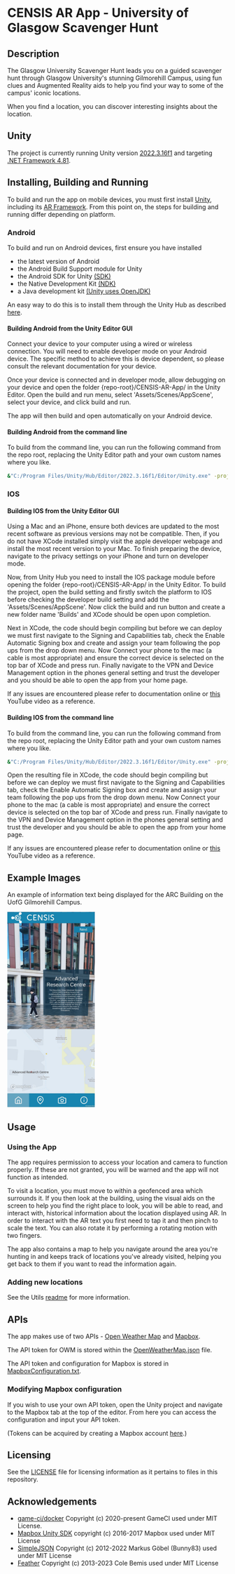 # CENSIS AR App - University of Glasgow Scavenger Hunt

## Description

The Glasgow University Scavenger Hunt leads you on a guided scavenger hunt through Glasgow University's stunning Gilmorehill Campus, using fun clues and Augmented Reality aids to help you find your way to some of the campus' iconic locations.

When you find a location, you can discover interesting insights about the location.

## Unity

The project is currently running Unity version [2022.3.16f1](https://unity.com/releases/editor/whats-new/2022.3.16) and targeting [.NET Framework 4.81](https://dotnet.microsoft.com/en-us/download/dotnet-framework/net481).

## Installing, Building and Running

To build and run the app on mobile devices, you must first install [Unity](https://unity.com/download), including its [AR Framework](https://unity.com/unity/features/arfoundation). From this point on, the steps for building and running differ depending on platform.

### Android

To build and run on Android devices, first ensure you have installed

* the latest version of Android
* the Android Build Support module for Unity
* the Android SDK for Unity [(SDK)](https://developer.android.com/studio#command-tools)
* the Native Development Kit [(NDK)](https://developer.android.com/ndk/)
* a Java development kit [(Unity uses OpenJDK)](http://openjdk.java.net/)

An easy way to do this is to install them through the Unity Hub as described [here](https://docs.unity3d.com/Manual/android-sdksetup.html).

#### Building Android from the Unity Editor GUI

Connect your device to your computer using a wired or wireless connection. You will need to enable developer mode on your Android device. The specific method to achieve this is device dependent, so please consult the relevant documentation for your device.

Once your device is connected and in developer mode, allow debugging on your device and open the folder {repo-root}/CENSIS-AR-App/ in the Unity Editor. Open the build and run menu, select 'Assets/Scenes/AppScene', select your device, and click build and run.

The app will then build and open automatically on your Android device.

#### Building Android from the command line

To build from the command line, you can run the following command from the repo root, replacing the Unity Editor path and your own custom names where you like.

``` bash
&"C:/Program Files/Unity/Hub/Editor/2022.3.16f1/Editor/Unity.exe" -projectPath CENSIS-AR-App -quit -batchmode -nographics -buildTarget Android -customBuildTarget Android -customBuildName Build -customBuildPath CENSIS-AR-App/Builds/Android/Build.apk -executeMethod BuildCommand.PerformBuild -logFile stdout
```

### IOS

#### Building IOS from the Unity Editor GUI

Using a Mac and an iPhone, ensure both devices are updated to the most recent software as previous versions may not be compatible. Then, if you do not have XCode installed simply visit the apple developer webpage and install the most recent version to your Mac. To finish preparing the device, navigate to the privacy settings on your iPhone and turn on developer mode.

Now, from Unity Hub you need to install the IOS package module before opening the folder {repo-root}/CENSIS-AR-App/ in the Unity Editor. To build the project, open the build setting and firstly switch the platform to IOS before checking the developer build setting and add the 'Assets/Scenes/AppScene'. Now click the build and run button and create a new folder name 'Builds' and XCode should be open upon completion.

Next in XCode, the code should begin compiling but before we can deploy we must first navigate to the Signing and Capabilities tab, check the Enable Automatic Signing box and create and assign your team following the pop ups from the drop down menu. Now Connect your phone to the mac (a cable is most appropriate) and ensure the correct device is selected on the top bar of XCode and press run. Finally navigate to the VPN and Device Management option in the phones general setting and trust the developer and you should be able to open the app from your home page.

If any issues are encountered please refer to documentation online or [this](https://www.youtube.com/watch?v=-Hr4-XNCf8Y&t=352s) YouTube video as a reference.

#### Building IOS from the command line

To build from the command line, you can run the following command from the repo root, replacing the Unity Editor path and your own custom names where you like.

``` bash
&"C:/Program Files/Unity/Hub/Editor/2022.3.16f1/Editor/Unity.exe" -projectPath CENSIS-AR-App -quit -batchmode -nographics -buildTarget iOS -customBuildTarget iOS -customBuildName Build -customBuildPath CENSIS-AR-App/Builds/IOS/Build.apk -executeMethod BuildCommand.PerformBuild -logFile stdout
```

Open the resulting file in XCode, the code should begin compiling but before we can deploy we must first navigate to the Signing and Capabilities tab, check the Enable Automatic Signing box and create and assign your team following the pop ups from the drop down menu. Now Connect your phone to the mac (a cable is most appropriate) and ensure the correct device is selected on the top bar of XCode and press run. Finally navigate to the VPN and Device Management option in the phones general setting and trust the developer and you should be able to open the app from your home page.

If any issues are encountered please refer to documentation online or [this](https://www.youtube.com/watch?v=-Hr4-XNCf8Y&t=352s) YouTube video as a reference.

## Example Images

An example of information text being displayed for the ARC Building on the UofG Gilmorehill Campus.

<img src="Images/ARC_with_Text.jpg" alt="3D AR text displays information about the ARC next to the building" width="200"/>

## Usage

### Using the App

The app requires permission to access your location and camera to function properly. If these are not granted, you will be warned and the app will not function as intended.

To visit a location, you must move to within a geofenced area which surrounds it. If you then look at the building, using the visual aids on the screen to help you find the right place to look, you will be able to read, and interact with, historical information about the location displayed using AR. In order to interact with the AR text you first need to tap it and then pinch to scale the text. You can also rotate it by performing a rotating motion with two fingers.

The app also contains a map to help you navigate around the area you're hunting in and keeps track of locations you've already visited, helping you get back to them if you want to read the information again.

### Adding new locations

See the Utils [readme](Utils/README.md) for more information.

## APIs

The app makes use of two APIs - [Open Weather Map](https://openweathermap.org/api) and [Mapbox](https://www.mapbox.com/unity).

The API token for OWM is stored within the [OpenWeatherMap.json](CENSIS-AR-App%2FAssets%2FResources%2FOpenWeatherMap.json) file.

The API token and configuration for Mapbox is stored in [MapboxConfiguration.txt](CENSIS-AR-App%2FAssets%2FResources%2FMapbox%2FMapboxConfiguration.txt).

### Modifying Mapbox configuration

If you wish to use your own API token, open the Unity project and navigate to the Mapbox tab at the top of the editor. From here you can access the configuration and input your API token.

(Tokens can be acquired by creating a Mapbox account [here](https://account.mapbox.com).)

## Licensing

See the [LICENSE](LICENSE) file for licensing information as it pertains to files in this repository.

## Acknowledgements

* [game-ci/docker](https://github.com/game-ci/docker) Copyright (c) 2020-present GameCI used under MIT License.
* [Mapbox Unity SDK](https://www.mapbox.com/unity) copyright (c) 2016-2017 Mapbox used under MIT License
* [SimpleJSON](https://github.com/Bunny83/SimpleJSON) Copyright (c) 2012-2022 Markus Göbel (Bunny83) used under MIT License
* [Feather](https://github.com/feathericons/feather) Copyright (c) 2013-2023 Cole Bemis used under MIT License
